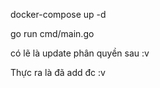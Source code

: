 
docker-compose up -d

go run cmd/main.go

có lẽ là update phân quyền sau :v

Thực ra là đã add đc :v

